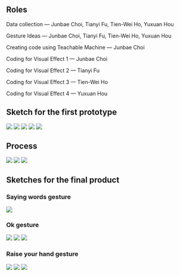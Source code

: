 ## Roles

Data collection — Junbae Choi, Tianyi Fu, Tien-Wei Ho, Yuxuan Hou

Gesture Ideas — Junbae Choi, Tianyi Fu, Tien-Wei Ho, Yuxuan Hou

Creating code using Teachable Machine — Junbae Choi

Coding for Visual Effect 1 — Junbae Choi

Coding for Visual Effect 2 — Tianyi Fu

Coding for Visual Effect 3 — Tien-Wei Ho

Coding for Visual Effect 4 — Yuxuan Hou

##
## Sketch for the first prototype

![](images/9.jpg)
![](images/10.jpg)
![](images/3.jpg)
![](images/4.jpg)
![](images/5.jpg)

##
## Process

![](images/6.png)
![](images/7.png)
![](images/8.png)

##
## Sketches for the final product

### Saying words gesture
![](images/j1.jpg)

###
### Ok gesture

![](images/tw1.jpg)
![](images/tw2.jpg)
![](images/tw3.jpg)


###
### Raise your hand gesture
![](images/y1.jpg)
![](images/y2.jpg)
![](images/y3.jpg)
